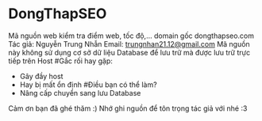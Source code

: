 # DongThapSEO
Mã nguồn web kiểm tra điểm web, tốc độ,... domain gốc dongthapseo.com
Tác giả: Nguyễn Trung Nhẫn
Email: trungnhan21.12@gmail.com
Mã nguồn này không sử dụng cơ sở dữ liệu Database để lưu trữ mà được lưu trữ trực tiếp trên Host
#Gắc rối hay gặp:
- Gây đầy host
- Hay bị mất ổn định
#Điều bạn có thể làm?
- Nâng cấp chuyển sang lưu Database

Cảm ơn bạn đã ghé thăm :) Nhớ ghi nguồn để tôn trọng tác giả với nhé :3

